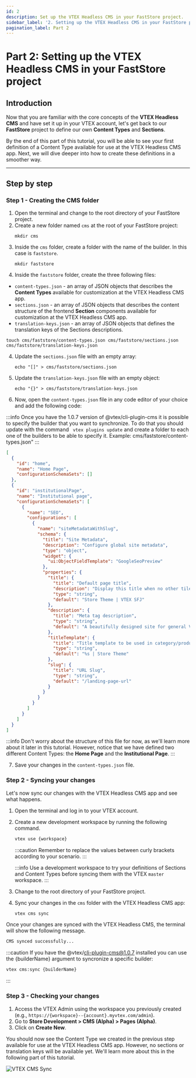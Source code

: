 ```yaml
---
id: 2
description: Set up the VTEX Headless CMS in your FastStore project.
sidebar_label: '2. Setting up the VTEX Headless CMS in your FastStore project'
pagination_label: Part 2
---
```


# Part 2: Setting up the VTEX Headless CMS in your FastStore project

## Introduction

Now that you are familiar with the core concepts of the **VTEX Headless CMS** and have set it up in your VTEX account, let's get back to our **FastStore** project to define our own **Content Types** and **Sections**.

By the end of this part of this tutorial, you will be able to see your first definition of a Content Type available for use at the VTEX Headless CMS app. Next, we will dive deeper into how to create these definitions in a smoother way.

---

## Step by step

### Step 1 - Creating the CMS folder

1. Open the terminal and change to the root directory of your FastStore project.
2. Create a new folder named `cms` at the root of your FastStore project:
   ```
   mkdir cms
   ```
3. Inside the `cms` folder, create  a folder with the name of the builder. In this case is `faststore`.
   ```
   mkdir faststore
   ```
4. Inside the `faststore` folder, create the three following files:

- `content-types.json` - an array of JSON objects that describes the **Content Types** available for customization at the VTEX Headless CMS app.
- `sections.json` - an array of JSON objects that describes the content structure of the frontend **Section** components available for customization at the VTEX Headless CMS app.
- `translation-keys.json` - an array of JSON objects that defines the translation keys of the Sections descriptions.

```
touch cms/faststore/content-types.json cms/faststore/sections.json cms/faststore/translation-keys.json
```

4. Update the `sections.json` file with an empty array:
   ```
   echo "[]" > cms/faststore/sections.json
   ```
5. Update the `translation-keys.json` file with an empty object:
   ```
   echo "{}" > cms/faststore/translation-keys.json
   ```
6. Now, open the `content-types.json` file in any code editor of your choice and add the following code:

:::info
  Once you have the 1.0.7 version of @vtex/cli-plugin-cms it is possible to specify the builder that you want to synchronize.  To do that you should update with the command ```
  vtex plugins update``` and create a folder to each one of the builders to be able to specify it.
 Example: cms/faststore/content-types.json"
:::

```json title="cms/content-types.json"
[
  {
    "id": "home",
    "name": "Home Page",
    "configurationSchemaSets": []
  },
  {
    "id": "institutionalPage",
    "name": "Institutional page",
    "configurationSchemaSets": [
      {
        "name": "SEO",
        "configurations": [
          {
            "name": "siteMetadataWithSlug",
            "schema": {
              "title": "Site Metadata",
              "description": "Configure global site metadata",
              "type": "object",
              "widget": {
                "ui:ObjectFieldTemplate": "GoogleSeoPreview"
              },
              "properties": {
                "title": {
                  "title": "Default page title",
                  "description": "Display this title when no other tile is available",
                  "type": "string",
                  "default": "Store Theme | VTEX SFJ"
                },
                "description": {
                  "title": "Meta tag description",
                  "type": "string",
                  "default": "A beautifully designed site for general VTEX stores"
                },
                "titleTemplate": {
                  "title": "Title template to be used in category/product pages",
                  "type": "string",
                  "default": "%s | Store Theme"
                },
                "slug": {
                  "title": "URL Slug",
                  "type": "string",
                  "default": "/landing-page-url"
                }
              }
            }
          }
        ]
      }
    ]
  }
]
```

:::info
Don't worry about the structure of this file for now, as we'll learn more about it later in this tutorial. However, notice that we have defined two different Content Types: the **Home Page** and the **Institutional Page**.
:::

7. Save your changes in the `content-types.json` file.

### Step 2 - Syncing your changes

Let's now sync our changes with the VTEX Headless CMS app and see what happens.

1. Open the terminal and log in to your VTEX account.
2. Create a new development workspace by running the following command.

   ```sh
   vtex use {workspace}
   ```

   :::caution
   Remember to replace the values between curly brackets according to your scenario.
   :::

   :::info
   Use a development workspace to try your definitions of Sections and Content Types before syncing them with the VTEX `master` workspace.
   :::

3. Change to the root directory of your FastStore project.
4. Sync your changes in the `cms` folder with the VTEX Headless CMS app:
   ```sh
   vtex cms sync
   ```

Once your changes are synced with the VTEX Headless CMS, the terminal will show the following message.

```sh
CMS synced successfully...
```

:::caution
If you have the @vtex/cli-plugin-cms@1.0.7 installed you can use the {builderName} argument to syncronize a specific builder:
   ```sh
  vtex cms:sync {builderName}
   ```
:::

### Step 3 - Checking your changes

1. Access the VTEX Admin using the workspace you previously created (e.g., `https://{workspace}--{account}.myvtex.com/admin`).
2. Go to **Store Development > CMS (Alpha) > Pages (Alpha)**.
3. Click on **Create New**.

You should now see the Content Type we created in the previous step available for use at the VTEX Headless CMS app. However, no sections or translation keys will be available yet. We'll learn more about this in the following part of this tutorial.

![VTEX CMS Sync](https://vtexhelp.vtexassets.com/assets/docs/src/vtex-cms-sync___6388c7ddf3d6891bf9d9dd4a09b45390.png)
